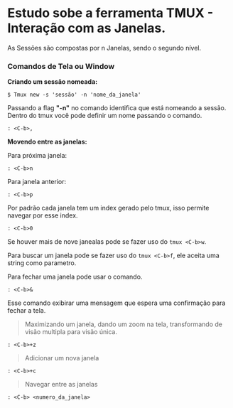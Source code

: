 # Estudo sobe a ferramenta TMUX - Interação com as Janelas.

As Sessões são compostas por n Janelas, sendo o segundo nível. 

### Comandos de Tela ou Window

**Criando um sessão nomeada:**

```tmux
$ Tmux new -s 'sessão' -n 'nome_da_janela'
```

Passando a flag **"-n"** no comando identifica que está nomeando a sessão.
Dentro do tmux você pode definir um nome passando o comando.

```tmux
: <C-b>,
```

**Movendo entre as janelas:**

Para próxima janela: 
```tmux
: <C-b>n
```

Para janela anterior: 
```tmux
: <C-b>p
```
Por padrão cada janela tem um index gerado pelo tmux, isso permite navegar por esse index.
```tmux
: <C-b>0
```
Se houver mais de nove janealas pode se fazer uso do ```tmux <C-b>w```.

Para buscar um janela pode se fazer uso do ```tmux <C-b>f```, ele aceita uma string como parametro. 

Para fechar uma janela pode usar o comando.

```tmux
: <C-b>&
```
Esse comando exibirar uma mensagem que espera uma confirmação para fechar a tela. 

> Maximizando um janela, dando um zoom na tela, transformando de visão multipla para visão única.

```tmux
: <C-b>+z
```

> Adicionar um nova janela

```tmux
: <C-b>+c
```

> Navegar entre as janelas

```tmux
: <C-b> <numero_da_janela>
```

